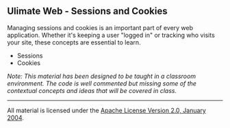 ## Ulimate Web - Sessions and Cookies
Managing sessions and cookies is an important part of every web application. Whether it's keeping a user "logged in" or tracking who visits your site, these concepts are essential to learn.

* Sessions
* Cookies

*Note: This material has been designed to be taught in a classroom environment. The code is well commented but missing some of the contextual concepts and ideas that will be covered in class.*

___
All material is licensed under the [Apache License Version 2.0, January 2004](http://www.apache.org/licenses/LICENSE-2.0).
